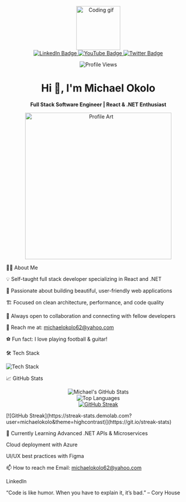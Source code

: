 <div align="center"> <img src="https://media.giphy.com/media/v1.Y2lkPTc5MGI3NjExYzFmNTIwZDllYzNiZDY0M2NmMmRkYjIzYzM0YjhjZmE0N2JlNDg2YyZlcD12MV9pbnRlcm5hbF9naWZzX2dpZklkJmN0PXM/M9gbBd9nbDrOTu1Mqx/giphy.gif" width="120" alt="Coding gif"/> </div> <div align="center"> <a href="https://www.linkedin.com/in/michael-okolo-b50898266/" target="_blank"> <img src="https://img.shields.io/badge/LinkedIn-blue?style=for-the-badge&logo=linkedin&logoColor=white" alt="LinkedIn Badge"/> </a> <a href="#"> <img src="https://img.shields.io/badge/YouTube-red?style=for-the-badge&logo=youtube&logoColor=white" alt="YouTube Badge"/> </a> <a href="#"> <img src="https://img.shields.io/badge/Twitter-blue?style=for-the-badge&logo=twitter&logoColor=white" alt="Twitter Badge"/> </a> </div> <p align="center"> <img src="https://komarev.com/ghpvc/?username=michaelokolo&style=flat-square&color=blue" alt="Profile Views" /> </p> <h1 align="center">Hi 👋, I'm Michael Okolo</h1> <p align="center"><b>Full Stack Software Engineer | React & .NET Enthusiast</b></p>
<div align="center"> <img src="https://github.com/michaelokolo/michaelokolo/assets/91018269/2cefb90b-8407-48e6-8d21-61312a0b06ae" width="400" alt="Profile Art"/> </div>


👨‍💻 About Me

💡 Self-taught full stack developer specializing in React and .NET

🎨 Passionate about building beautiful, user-friendly web applications

🏗️ Focused on clean architecture, performance, and code quality

🤝 Always open to collaboration and connecting with fellow developers

📧 Reach me at: michaelokolo62@yahoo.com

⚽ Fun fact: I love playing football & guitar!


🛠️ Tech Stack

<p align="left"> <img src="https://skillicons.dev/icons?i=react,dotnet,typescript,javascript,html,css,bootstrap,tailwind,nodejs,express,postgres,mongodb,git,github,figma,azure,vercel,linux" alt="Tech Stack" /> </p>

📈 GitHub Stats
<p align="center"> <img src="https://github-readme-stats.vercel.app/api?username=michaelokolo&show_icons=true&theme=tokyonight&hide_border=true" alt="Michael's GitHub Stats" /> <br> <img src="https://github-readme-stats.vercel.app/api/top-langs/?username=michaelokolo&layout=compact&theme=tokyonight&hide_border=true" alt="Top Languages" /> <br> <a href="https://git.io/streak-stats"><img src="https://streak-stats.demolab.com?user=michaelokolo&theme=highcontrast" alt="GitHub Streak" /></a> </p>
[![GitHub Streak](https://streak-stats.demolab.com?user=michaelokolo&theme=highcontrast)](https://git.io/streak-stats)


🌱 Currently Learning
Advanced .NET APIs & Microservices

Cloud deployment with Azure

UI/UX best practices with Figma

📫 How to reach me
Email: michaelokolo62@yahoo.com

LinkedIn

“Code is like humor. When you have to explain it, it’s bad.” – Cory House
